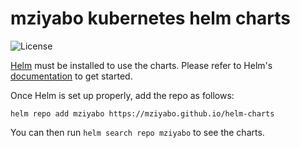 # mziyabo kubernetes helm charts

![License](https://img.shields.io/badge/License-Apache%202.0-blue.svg)

[Helm](https://helm.sh) must be installed to use the charts.
Please refer to Helm's [documentation](https://helm.sh/docs/) to get started.

Once Helm is set up properly, add the repo as follows:

```console
helm repo add mziyabo https://mziyabo.github.io/helm-charts
```

You can then run `helm search repo mziyabo` to see the charts.



